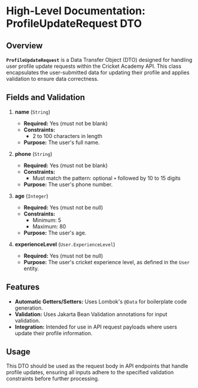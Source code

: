 # High-Level Documentation: ProfileUpdateRequest DTO

## Overview

**`ProfileUpdateRequest`** is a Data Transfer Object (DTO) designed for handling user profile update requests within the Cricket Academy API. This class encapsulates the user-submitted data for updating their profile and applies validation to ensure data correctness.

## Fields and Validation

1. **name** (`String`)
   - **Required:** Yes (must not be blank)
   - **Constraints:** 
     - 2 to 100 characters in length
   - **Purpose:** The user's full name.

2. **phone** (`String`)
   - **Required:** Yes (must not be blank)
   - **Constraints:** 
     - Must match the pattern: optional `+` followed by 10 to 15 digits
   - **Purpose:** The user's phone number.

3. **age** (`Integer`)
   - **Required:** Yes (must not be null)
   - **Constraints:** 
     - Minimum: 5
     - Maximum: 80
   - **Purpose:** The user's age.

4. **experienceLevel** (`User.ExperienceLevel`)
   - **Required:** Yes (must not be null)
   - **Purpose:** The user's cricket experience level, as defined in the `User` entity.

## Features

- **Automatic Getters/Setters:** Uses Lombok's `@Data` for boilerplate code generation.
- **Validation:** Uses Jakarta Bean Validation annotations for input validation.
- **Integration:** Intended for use in API request payloads where users update their profile information.

## Usage

This DTO should be used as the request body in API endpoints that handle profile updates, ensuring all inputs adhere to the specified validation constraints before further processing.